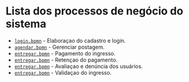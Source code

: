 # Lista dos processos de negócio do sistema

* [`login.bpmn`]() - Elaboraçao do cadastro e login.
* [`agendar.bpmn`]() - Gerenciar postagem.
* [`entregar.bpmn`]() - Pagamento do ingresso.
* [`entregar.bpmn`]() - Retençao do pagamento.
* [`entregar.bpmn`]() - Avaliaçao e denúncia dos usuários.
* [`entregar.bpmn`]() - Validaçao do ingresso.


